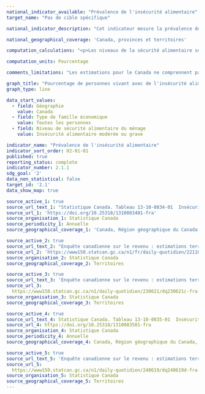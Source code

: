 ```yaml
---
national_indicator_available: "Prévalence de l'insécurité alimentaire"
target_name: "Pas de cible spécifique"

national_indicator_description: "Cet indicateur mesure la prévalence de l'insécurité alimentaire modérée et grave."

national_geographical_coverage: 'Canada, provinces et territoires'

computation_calculations: "<p>Les niveaux de la sécurité alimentaire se définissent comme: <br>1 - Sécurité alimentaire : Aucun signe d'un problème concernant l'accès à la nourriture lié au revenu; <br>2- Insécurité alimentaire marginale : Exactement un signe d'un problème concernant l'accès à la nourriture lié au revenu; <br>3 - Insécurité alimentaire modérée : Signe de compromis en matière de qualité et/ou de quantité d'aliments consommés; <br>4 - Insécurité alimentaire grave : Signe de consommation alimentaire réduite et d'habitudes alimentaires perturbées; <br>Insécurité alimentaire : Comprend l'insécurité alimentaire marginale, modérée et grave.</p>"

computation_units: Pourcentage

comments_limitations: "Les estimations pour le Canada ne comprennent pas les territoires."

graph_title: "Pourcentage de personnes vivant avec de l'insécurité alimentaire"
graph_type: line

data_start_values:
  - field: Géographie
    value: Canada
  - field: Type de famille économique
    value: Toutes les personnes
  - field: Niveau de sécurité alimentaire du ménage
    value: Insécurité alimentaire modérée ou grave

indicator_name: "Prévalence de l'insécurité alimentaire"
indicator_sort_order: 02-01-01
published: true
reporting_status: complete
indicator_number: 2.1.1
sdg_goal: '2'
data_non_statistical: false
target_id: '2.1'
data_show_map: true

source_active_1: true
source_url_text_1: "Statistique Canada. Tableau 13-10-0834-01  Insécurité alimentaire selon le type de famille économique"
source_url_1: 'https://doi.org/10.25318/1310083401-fra'
source_organisation_1: Statistique Canada
source_periodicity_1: Annuelle
source_geographical_coverage_1: 'Canada, Région géographique du Canada, Province ou territoire'

source_active_2: true
source_url_text_2: "Enquête canadienne sur le revenu : estimations territoriales, 2020"
source_url_2: 'https://www150.statcan.gc.ca/n1/fr/daily-quotidien/221103/dq221103d-fra.pdf?st=uKbP8kwx'
source_organisation_2: Statistique Canada
source_geographical_coverage_2: Territoires 

source_active_3: true
source_url_text_3: 'Enquête canadienne sur le revenu : estimations territoriales, 2021'
source_url_3: 
  https://www150.statcan.gc.ca/n1/daily-quotidien/230621/dq230621c-fra.htm
source_organisation_3: Statistique Canada
source_geographical_coverage_3: Territoires

source_active_4: true
source_url_text_4: Statistique Canada. Tableau 13-10-0835-01  Insécurité alimentaire selon certaines caractéristiques démographiques
source_url_4: https://doi.org/10.25318/1310083501-fra
source_organisation_4: Statistique Canada
source_periodicity_4: Annuelle
source_geographical_coverage_4: Canada, Région géographique du Canada, Province ou territoire

source_active_5: true
source_url_text_5: 'Enquête canadienne sur le revenu : estimations territoriales, 2022'
source_url_5: 
  https://www150.statcan.gc.ca/n1/daily-quotidien/240619/dq240619d-fra.htm
source_organisation_5: Statistique Canada
source_geographical_coverage_5: Territoires
---
```

